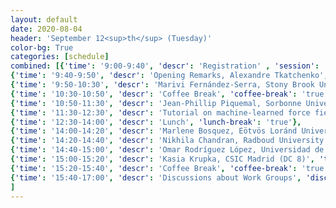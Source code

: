 ```yaml
---
layout: default
date: 2020-08-04
header: 'September 12<sup>th</sup> (Tuesday)'
color-bg: True
categories: [schedule]
combined: [{'time': '9:00-9:40', 'descr': 'Registration' , 'session': 'Session 1: ML in Computational Chemistry and Force Field Development (Chair: Prof. Alexandre Tkatchenko)', 'talk': 'true'},
{'time': '9:40-9:50', 'descr': 'Opening Remarks, Alexandre Tkatchenko', 'talk': 'true'},
{'time': '9:50-10:30', 'descr': 'Marivi Fernández-Serra, Stony Brook University', 'talk': 'true'},
{'time': '10:30-10:50', 'descr': 'Coffee Break', 'coffee-break': 'true'},
{'time': '10:50-11:30', 'descr': 'Jean-Phillip Piquemal, Sorbonne Universite', 'talk': 'true'},
{'time': '11:30-12:30', 'descr': 'Tutorial on machine-learned force fields, Stefan Chmiela, Technische Universitat Berlin', 'tutorial': 'true'},
{'time': '12:30-14:00', 'descr': 'Lunch', 'lunch-break': 'true'},
{'time': '14:00-14:20', 'descr': 'Marlene Bosquez, Eötvös Loránd University (DC 2)', 'session': 'Session 2: Introducing the research in PHYMOL (chair: Prof. Attila Császár)' , 'talk': 'true'},
{'time': '14:20-14:40', 'descr': 'Nikhila Chandran, Radboud University (DC 3)', 'talk': 'true'},
{'time': '14:40-15:00', 'descr': 'Omar Rodríguez López, Universidad de Santiago de Compostela (DC 4)', 'talk': 'true'},
{'time': '15:00-15:20', 'descr': 'Kasia Krupka, CSIC Madrid (DC 8)', 'talk': 'true'},
{'time': '15:20-15:40', 'descr': 'Coffee Break', 'coffee-break': 'true'},
{'time': '15:40-17:00', 'descr': 'Discussions about Work Groups', 'discussion': 'true'},
]
---
```

